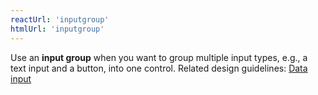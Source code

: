 ```yaml
---
reactUrl: 'inputgroup'
htmlUrl: 'inputgroup'
---
```

Use an **input group** when you want to group multiple input types, e.g., a text input and a button, into one control. Related design guidelines: [Data input](design-guidelines/usage-and-behavior/data-input)
